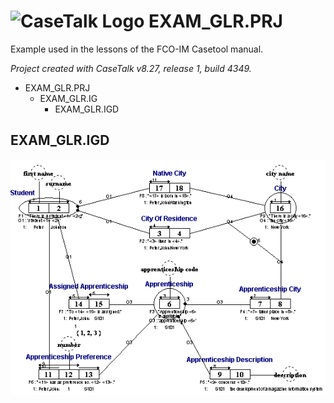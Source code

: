 # ![CaseTalk Logo](https://www.casetalk.com/templates/casetalk/favicon.ico) EXAM_GLR.PRJ
Example used in the lessons of the FCO-IM Casetool manual.

*Project created with CaseTalk v8.27, release 1, build 4349.*

* EXAM_GLR.PRJ
  * EXAM_GLR.IG
    * EXAM_GLR.IGD
## EXAM_GLR.IGD
![Diagram EXAM_GLR.IGD](EXAM_GLR.png)
